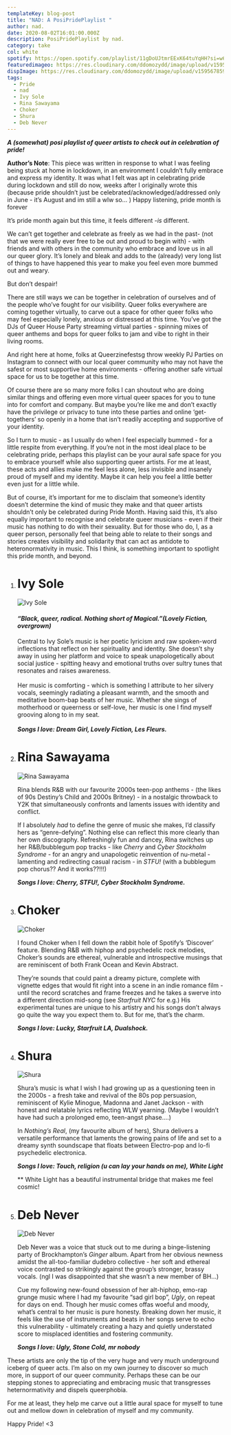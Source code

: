 ```yaml
---
templateKey: blog-post
title: "NAD: A PosiPridePlaylist "
author: nad.
date: 2020-08-02T16:01:00.000Z
description: PosiPridePlaylist by nad.
category: take
col: white
spotify: https://open.spotify.com/playlist/11gDoUJtmrEExK64tuYqHH?si=w6SRyTjRR-iOP8jCKprtVg
featuredimageo: https://res.cloudinary.com/ddomozydd/image/upload/v1595738817/rightnadsize_tesqam.jpg
dispImage: https://res.cloudinary.com/ddomozydd/image/upload/v1595678599/nadcard_ewtley.jpg
tags:
  - Pride
  - nad
  - Ivy Sole
  - Rina Sawayama
  - Choker
  - Shura
  - Deb Never
---
```

***A (somewhat) posi playlist of queer artists to check out in celebration of pride!***

**Author’s Note**: This piece was written in response to what I was feeling being stuck at home in lockdown, in an environment I couldn’t fully embrace and express my identity. It was what I felt was apt in celebrating pride during lockdown and still do now, weeks after I originally wrote this (because pride shouldn’t just be celebrated/acknowledged/addressed only in June - it’s August and im still a wlw so… ) Happy listening, pride month is forever

It’s pride month again but this time, it feels different -*is* different.

We can’t get together and celebrate as freely as we had in the past- (not that we were really ever free to be out and proud to begin with) - with friends and with others in the community who embrace and love us in all our queer glory. It’s lonely and bleak and adds to the (already) very long list of things to have happened this year to make you feel even more bummed out and weary.

But don’t despair!

There are still ways we can be together in celebration of ourselves and of the people who’ve fought for our visibility. Queer folks everywhere are coming together virtually, to carve out a space for other queer folks who may feel especially lonely, anxious or distressed at this time. You’ve got the DJs of Queer House Party streaming virtual parties - spinning mixes of queer anthems and bops for queer folks to jam and vibe to right in their living rooms.

And right here at home, folks at Queerzinefestsg throw weekly PJ Parties on Instagram to connect with our local queer community who may not have the safest or most supportive home environments - offering another safe virtual space for us to be together at this time.

Of course there are so many more folks I can shoutout who are doing similar things and offering even more virtual queer spaces for you to tune into for comfort and company. But maybe you’re like me and don’t exactly have the privilege or privacy to tune into these parties and online ‘get- togethers’ so openly in a home that isn’t readily accepting and supportive of your identity.

So I turn to music - as I usually do when I feel especially bummed - for a little respite from everything. If you’re not in the most ideal place to be celebrating pride, perhaps this playlist can be your aural safe space for you to embrace yourself while also supporting queer artists. For me at least, these acts and allies make me feel less alone, less invisible and insanely proud of myself and my identity. Maybe it can help you feel a little better even just for a little while.

But of course, it’s important for me to disclaim that someone’s identity doesn’t determine the kind of music they make and that queer artists shouldn’t only be celebrated during Pride Month. Having said this, it’s also equally important to recognise and celebrate queer musicians - even if their music has nothing to do with their sexuality. But for those who do, I, as a queer person, personally feel that being able to relate to their songs and stories creates visibility and solidarity that can act as antidote to heteronormativity in music. This I think, is something important to spotlight this pride month, and beyond.

1. # **Ivy Sole**

   ![](https://res.cloudinary.com/ddomozydd/image/upload/v1595585343/Ivy_aeiwtb.jpg "Ivy Sole")

   #### *“Black, queer, radical. Nothing short of Magical.”(Lovely Fiction, overgrown)*

   Central to Ivy Sole’s music is her poetic lyricism and raw spoken-word inflections that reflect on her spirituality and identity. She doesn’t shy away in using her platform and voice to speak unapologetically about social justice - spitting heavy and emotional truths over sultry tunes that resonates and raises awareness.\
   \
   Her music is comforting - which is something I attribute to her silvery vocals, seemingly radiating a pleasant warmth, and the smooth and meditative boom-bap beats of her music. Whether she sings of motherhood or queerness or self-love, her music is one I find myself grooving along to in my seat.\
   \
   ***Songs I love: Dream Girl, Lovely Fiction, Les Fleurs.***
2. # **Rina Sawayama**

   ![](https://res.cloudinary.com/ddomozydd/image/upload/v1595585476/rina_bhhieh.jpg "Rina Sawayama")

   Rina blends R&B with our favourite 2000s teen-pop anthems - (the likes of 90s Destiny’s Child and 2000s Britney) - in a nostalgic throwback to Y2K that simultaneously confronts and laments issues with identity and conflict.

   If I absolutely *had* to define the genre of music she makes, I’d classify hers as “genre-defying”. Nothing else can reflect this more clearly than her own discography. Refreshingly fun and dancey, Rina switches up her R&B/bubblegum pop tracks - like *Cherry* and *Cyber Stockholm Syndrome* - for an angry and unapologetic reinvention of nu-metal - lamenting and redirecting casual racism - in *STFU!* (with a bubblegum pop chorus?? And it works??!!!)

   ***Songs I love: Cherry, STFU!, Cyber Stockholm Syndrome.***
3. # **Choker**

   ![](https://res.cloudinary.com/ddomozydd/image/upload/v1595585676/0010650634_0_v2mjvk.jpg "Choker")

   I found Choker when I fell down the rabbit hole of Spotify’s ‘Discover’ feature. Blending R&B with hiphop and psychedelic rock melodies, Choker’s sounds are ethereal, vulnerable and introspective musings that are reminiscent of both Frank Ocean and Kevin Abstract.

   They’re sounds that could paint a dreamy picture, complete with vignette edges that would fit right into a scene in an indie romance film - until the record scratches and frame freezes and he takes a swerve into a different direction mid-song (see *Starfruit NYC* for e.g.) His experimental tunes are unique to his artistry and his songs don’t always go quite the way you expect them to. But for me, that’s the charm.

   ***Songs I love: Lucky, Starfruit LA, Dualshock.***
4. # **Shura**

   ![](https://res.cloudinary.com/ddomozydd/image/upload/v1595585829/Shura_d1wh7n.jpg "Shura")

   Shura’s music is what I wish I had growing up as a questioning teen in the 2000s - a fresh take and revival of the 80s pop persuasion, reminiscent of Kylie Minogue, Madonna and Janet Jackson - with honest and relatable lyrics reflecting WLW yearning. (Maybe I wouldn’t have had such a prolonged emo, teen-angst phase....)

   In *Nothing’s Real*, (my favourite album of hers), Shura delivers a versatile performance that laments the growing pains of life and set to a dreamy synth soundscape that floats between Electro-pop and lo-fi psychedelic electronica.

   ***Songs I love: Touch, religion (u can lay your hands on me), White Light***

   \*\* White Light has a beautiful instrumental bridge that makes me feel cosmic!
5. # **Deb Never**

   ![](https://res.cloudinary.com/ddomozydd/image/upload/v1595585912/DebNever_vefart.jpg "Deb Never")

   Deb Never was a voice that stuck out to me during a binge-listening party of Brockhampton’s *Ginger* album. Apart from her obvious newness amidst the all-too-familiar dudebro collective - her soft and ethereal voice contrasted so strikingly against the group’s stronger, brassy vocals. (ngl I was disappointed that she wasn’t a new member of BH...)

   Cue my following new-found obsession of her alt-hiphop, emo-rap grunge music where I had my favourite “sad girl bop”, *Ugly*, on repeat for days on end. Though her music comes offas woeful and moody, what’s central to her music is pure honesty. Breaking down her music, it feels like the use of instruments and beats in her songs serve to echo this vulnerability - ultimately creating a hazy and quietly understated score to misplaced identities and fostering community.

   ***Songs I love: Ugly, Stone Cold, mr nobody***

These artists are only the tip of the very huge and very much underground iceberg of queer acts. I’m also on my own journey to discover so much more, in support of our queer community. Perhaps these can be our stepping stones to appreciating and embracing music that transgresses heternormativity and dispels queerphobia.

For me at least, they help me carve out a little aural space for myself to tune out and mellow down in celebration of myself and my community.

Happy Pride! <3
